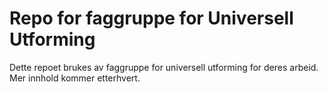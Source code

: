 # Repo for faggruppe for Universell Utforming
Dette repoet brukes av faggruppe for universell utforming for deres arbeid. Mer innhold kommer etterhvert.
